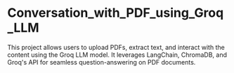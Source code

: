 # Conversation_with_PDF_using_Groq_LLM
This project allows users to upload PDFs, extract text, and interact with the content using the Groq LLM model. It leverages LangChain, ChromaDB, and Groq's API for seamless question-answering on PDF documents.
